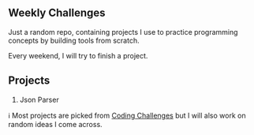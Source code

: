 ## Weekly Challenges
Just a random repo, containing projects I use to practice programming concepts by building tools from scratch.

Every weekend, I will try to finish a project.

## Projects 
1. Json Parser


:information_source: Most projects are picked from [Coding Challenges](https://codingchallenges.fyi/challenges/intro) but I will also work on random ideas I come across.